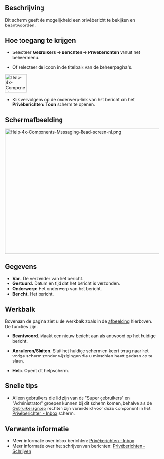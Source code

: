 <!-- Filename: Help4.x:Private_Messages:_Read / Display title: Privéberichten: Bekijken -->

## Beschrijving

Dit scherm geeft de mogelijkheid een privébericht te bekijken en
beantwoorden.

## Hoe toegang te krijgen

- Selecteer **Gebruikers **→** Berichten **→** Privéberichten** vanuit
  het beheermenu.

<!-- -->

- Of selecteer de icoon in de titelbalk van de beheerpagina's.

<img
src="https://docs.joomla.org/images/8/86/Help-4x-Components-Messaging-Read-mymessages-subscreen-nl.png"
decoding="async" data-file-width="71" data-file-height="60" width="71"
height="60"
alt="Help-4x-Components-Messaging-Read-mymessages-subscreen-nl.png" />

- Klik vervolgens op de onderwerp-link van het bericht om het
  **Privéberichten: Toon** scherm te openen.

## Schermafbeelding

<img
src="https://docs.joomla.org/images/thumb/e/e0/Help-4x-Components-Messaging-Read-screen-nl.png/800px-Help-4x-Components-Messaging-Read-screen-nl.png"
decoding="async"
srcset="https://docs.joomla.org/images/e/e0/Help-4x-Components-Messaging-Read-screen-nl.png 1.5x"
data-file-width="1153" data-file-height="586" width="800" height="407"
alt="Help-4x-Components-Messaging-Read-screen-nl.png" />

## Gegevens

- **Van.** De verzender van het bericht.
- **Gestuurd.** Datum en tijd dat het bericht is verzonden.
- **Onderwerp:** Het onderwerp van het bericht.
- **Bericht.** Het bericht.

## Werkbalk

Bovenaan de pagina ziet u de werkbalk zoals in de
[afbeelding](#Schermafbeelding) hierboven. De functies zijn.

- **Beantwoord**. Maakt een nieuw bericht aan als antwoord op het
  huidige bericht.

<!-- -->

- **Annuleren/Sluiten**. Sluit het huidige scherm en keert terug naar
  het vorige scherm zonder wijzigingen die u misschien heeft gedaan op
  te slaan.

<!-- -->

- **Help**. Opent dit helpscherm.

## Snelle tips

- Alleen gebruikers die lid zijn van de "Super gebruikers" en
  "Administrator" groepen kunnen bij dit scherm komen, behalve als de
  <a href="https://docs.joomla.org/Help4.x:Users_Groups/nl"
  class="mw-redirect" title="Help4.x:Users Groups/nl">Gebruikersgroep</a>
  rechten zijn veranderd voor deze component in het [Privéberichten -
  Inbox](https://docs.joomla.org/Help4.x:Private_Messages/nl "Help4.x:Private Messages/nl")
  scherm.

## Verwante informatie

- Meer informatie over inbox berichten: [Privéberichten -
  Inbox](https://docs.joomla.org/Help4.x:Private_Messages/nl "Help4.x:Private Messages/nl")
- Meer informatie over het schrijven van berichten: [Privéberichten -
  Schrijven](https://docs.joomla.org/Help4.x:Private_Messages:_Write/nl "Help4.x:Private Messages: Write/nl")
